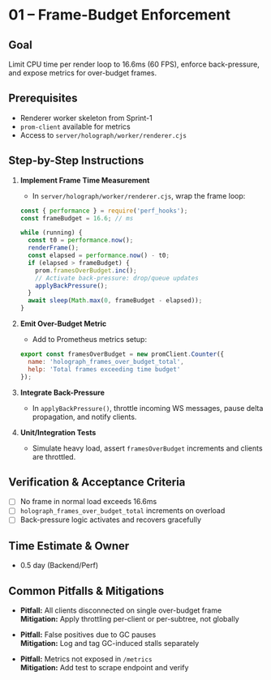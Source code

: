 # 01 – Frame-Budget Enforcement

## Goal
Limit CPU time per render loop to 16.6ms (60 FPS), enforce back-pressure, and expose metrics for over-budget frames.

## Prerequisites
- Renderer worker skeleton from Sprint-1
- `prom-client` available for metrics
- Access to `server/holograph/worker/renderer.cjs`

## Step-by-Step Instructions

1. **Implement Frame Time Measurement**
   - In `server/holograph/worker/renderer.cjs`, wrap the frame loop:
   ```js
   const { performance } = require('perf_hooks');
   const frameBudget = 16.6; // ms

   while (running) {
     const t0 = performance.now();
     renderFrame();
     const elapsed = performance.now() - t0;
     if (elapsed > frameBudget) {
       prom.framesOverBudget.inc();
       // Activate back-pressure: drop/queue updates
       applyBackPressure();
     }
     await sleep(Math.max(0, frameBudget - elapsed));
   }
   ```

2. **Emit Over-Budget Metric**
   - Add to Prometheus metrics setup:
   ```js
   export const framesOverBudget = new promClient.Counter({
     name: 'holograph_frames_over_budget_total',
     help: 'Total frames exceeding time budget'
   });
   ```

3. **Integrate Back-Pressure**
   - In `applyBackPressure()`, throttle incoming WS messages, pause delta propagation, and notify clients.

4. **Unit/Integration Tests**
   - Simulate heavy load, assert `framesOverBudget` increments and clients are throttled.

## Verification & Acceptance Criteria
- [ ] No frame in normal load exceeds 16.6ms
- [ ] `holograph_frames_over_budget_total` increments on overload
- [ ] Back-pressure logic activates and recovers gracefully

## Time Estimate & Owner
- 0.5 day (Backend/Perf)

## Common Pitfalls & Mitigations
- **Pitfall:** All clients disconnected on single over-budget frame  
  **Mitigation:** Apply throttling per-client or per-subtree, not globally

- **Pitfall:** False positives due to GC pauses  
  **Mitigation:** Log and tag GC-induced stalls separately

- **Pitfall:** Metrics not exposed in `/metrics`  
  **Mitigation:** Add test to scrape endpoint and verify
